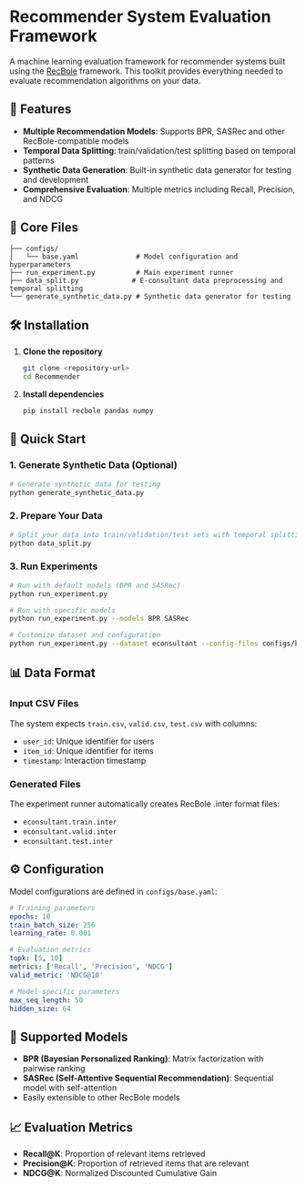 # Recommender System Evaluation Framework

A machine learning evaluation framework for recommender systems built using the [RecBole](https://github.com/RUCAIBox/RecBole) framework. This toolkit provides everything needed to evaluate recommendation algorithms on your data.

## 🚀 Features

- **Multiple Recommendation Models**: Supports BPR, SASRec and other RecBole-compatible models
- **Temporal Data Splitting**: train/validation/test splitting based on temporal patterns
- **Synthetic Data Generation**: Built-in synthetic data generator for testing and development
- **Comprehensive Evaluation**: Multiple metrics including Recall, Precision, and NDCG

## 📁 Core Files

```
├── configs/
│   └── base.yaml              # Model configuration and hyperparameters
├── run_experiment.py          # Main experiment runner
├── data_split.py             # E-consultant data preprocessing and temporal splitting
└── generate_synthetic_data.py # Synthetic data generator for testing
```

## 🛠 Installation

1. **Clone the repository**
   ```bash
   git clone <repository-url>
   cd Recommender
   ```

2. **Install dependencies**
   ```bash
   pip install recbole pandas numpy
   ```

## 🚀 Quick Start

### 1. Generate Synthetic Data (Optional)

```bash
# Generate synthetic data for testing
python generate_synthetic_data.py
```

### 2. Prepare Your Data

```bash
# Split your data into train/validation/test sets with temporal splitting
python data_split.py
```

### 3. Run Experiments

```bash
# Run with default models (BPR and SASRec)
python run_experiment.py

# Run with specific models
python run_experiment.py --models BPR SASRec

# Customize dataset and configuration
python run_experiment.py --dataset econsultant --config-files configs/base.yaml
```

## 📊 Data Format

### Input CSV Files
The system expects `train.csv`, `valid.csv`, `test.csv` with columns:
- `user_id`: Unique identifier for users
- `item_id`: Unique identifier for items  
- `timestamp`: Interaction timestamp

### Generated Files
The experiment runner automatically creates RecBole .inter format files:
- `econsultant.train.inter`
- `econsultant.valid.inter` 
- `econsultant.test.inter`

## ⚙️ Configuration

Model configurations are defined in `configs/base.yaml`:

```yaml
# Training parameters
epochs: 10
train_batch_size: 256
learning_rate: 0.001

# Evaluation metrics
topk: [5, 10]
metrics: ['Recall', 'Precision', 'NDCG']
valid_metric: 'NDCG@10'

# Model-specific parameters
max_seq_length: 50
hidden_size: 64
```

## 🤖 Supported Models

- **BPR (Bayesian Personalized Ranking)**: Matrix factorization with pairwise ranking
- **SASRec (Self-Attentive Sequential Recommendation)**: Sequential model with self-attention
- Easily extensible to other RecBole models

## 📈 Evaluation Metrics

- **Recall@K**: Proportion of relevant items retrieved
- **Precision@K**: Proportion of retrieved items that are relevant
- **NDCG@K**: Normalized Discounted Cumulative Gain

